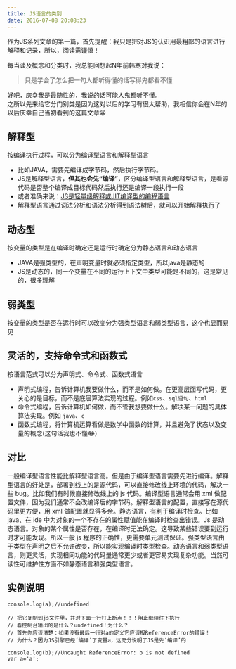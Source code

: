 ```yaml
---
title: JS语言的类别  
date: 2016-07-08 20:08:23
---
```


作为JS系列文章的第一篇，首先提醒：我只是把对JS的认识用最粗鄙的语言进行解释和记录，所以，阅读需谨慎！

每当谈及概念和分类时，我总能回想起N年前韩寒对我说：
> 只是学会了怎么把一句人都听得懂的话写得鬼都看不懂  

好吧，庆幸我是最随性的，我说的话可能人鬼都听不懂。   
之所以先来给它分门别类是因为这对以后的学习有很大帮助，我相信你会在N年的以后庆幸自己当初看到的这篇文章😀    

## 解释型
按编译执行过程，可以分为编译型语言和解释型语言
* 比如JAVA，需要先编译成字节码，然后执行字节码。
* JS是解释型语言，**但其也会先“编译”**，区分编译型语言和解释型语言，是看源代码是否整个编译成目标代码然后执行还是编译一段执行一段   
* 或者准确来说：[JS是轻量级解释或JIT编译型的编程语言](https://developer.mozilla.org/zh-CN/docs/Web/JavaScript)
* 解释型语言通过词法分析和语法分析得到语法树后，就可以开始解释执行了

## 动态型
按变量的类型是在编译时确定还是运行时确定分为静态语言和动态语言 
* JAVA是强类型的，在声明变量时就必须指定类型，所以java是静态的    
* JS是动态的，同一个变量在不同的运行上下文中类型可能是不同的，这是常见的，很多理解

## 弱类型
按变量的类型是否在运行时可以改变分为强类型语言和弱类型语言，这个也显而易见

## 灵活的，支持命令式和函数式
按语言范式可以分为声明式、命令式、函数式语言  
* 声明式编程，告诉计算机我要做什么，而不是如何做。在更高层面写代码，更关心的是目标，而不是底层算法实现的过程。例如`css`、`sql语句`、`html`  
* 命令式编程，告诉计算机如何做，而不管我想要做什么。解决某一问题的具体算法实现。例如 `java`、`c`  
* 函数式编程，将计算机运算看做是数学中函数的计算，并且避免了状态以及变量的概念(这句话我也不懂😂)  

## 对比
一般编译型语言性能比解释型语言高。但是由于编译型语言需要先进行编译。解释型语言的好处是，部署到线上的是源代码，可以直接修改线上环境的代码，解决一些 bug。比如我们有时候直接修改线上的 js 代码。编译型语言通常会用 xml 做配置文件，因为我们通常不会改编译后的字节码。解释型语言的配置，直接写在源代码里更方便，用 xml 做配置就显得多余。静态语言，有利于编译时检查。比如 java、在 ide 中为对象的一个不存在的属性赋值能在编译时检查出错误。Js 是动态语言。对象的某个属性是否存在，在编译时无法确定。这导致某些错误要到运行时才可能发现。所以一般 js 程序的正确性，更需要单元测试保证。强类型语言由于类型在声明之后不允许改变，所以能实现编译时类型检查。动态语言和弱类型语言，则更灵活，实现相同功能的代码量通常更少或者更容易实现复杂功能。当然可读性可维护性方面不如静态语言和强类型语言。

## 实例说明
```
console.log(a);//undefined

// 把它复制到js文件里，并对下面一行打上断点！！！阻止继续往下执行
// 看控制台输出的是什么？undefined！为什么？
// 首先你应该清楚：如果没有最后一行对a的定义它应该报ReferenceError的错误！
// 为什么？因为JS引擎已经‘编译’了变量a，这充分说明了JS是先‘编译’的

console.log(b);//Uncaught ReferenceError: b is not defined
var a='a';
```  
